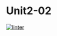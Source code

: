 # Unit2-02
 [![linter](https://github.com/Jackson-Naufal/Unit2-02/workflows/linter/badge.svg)](https://github.com/marketplace/actions/super-linter)     
